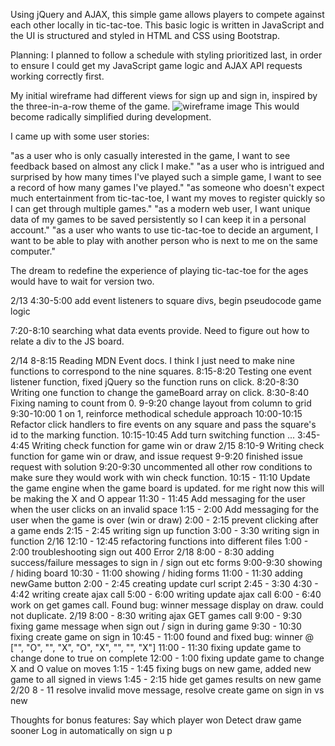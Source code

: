 Using jQuery and AJAX, this simple game allows players to compete against each other locally in tic-tac-toe.
This basic logic is written in JavaScript and the UI is structured and styled in HTML and CSS using Bootstrap.

Planning:
I planned to follow a schedule with styling prioritized last, in order to ensure I could get my JavaScript game logic and AJAX API requests working correctly first.

My initial wireframe had different views for sign up and sign in, inspired by the three-in-a-row theme of the game.
![wireframe image](https://imgur.com/a/lVVG54r "Wireframe Image")
This would become radically simplified during development.

I came up with some user stories:

"as a user who is only casually interested in the game, I want to see feedback based on almost any click I make."
"as a user who is intrigued and surprised by how many times I've played such a simple game, I want to see a record of how many games I've played."
"as someone who doesn't expect much entertainment from tic-tac-toe, I want my moves to register quickly so I can get through multiple games."
"as a modern web user, I want unique data of my games to be saved persistently so I can keep it in a personal account."
"as a user who wants to use tic-tac-toe to decide an argument, I want to be able to play with another person who is next to me on the same computer."

The dream to redefine the experience of playing tic-tac-toe for the ages would have to wait for version two.

2/13 4:30-5:00 add event listeners to square divs, begin pseudocode game logic

7:20-8:10 searching what data events provide. Need to figure out how to relate a
  div to the JS board.

2/14 8-8:15 Reading MDN Event docs. I think I just need to make nine functions to
  correspond to the nine squares.
8:15-8:20  Testing one event listener function, fixed jQuery so the function runs
  on click.
8:20-8:30 Writing one function to change the gameBoard array on click.
8:30-8:40 Fixing naming to count from 0.
9-9:20 change layout from column to grid
9:30-10:00 1 on 1, reinforce methodical schedule approach
10:00-10:15 Refactor click handlers to fire events on any square and pass the
  square's id to the marking function.
10:15-10:45 Add turn switching function
...
3:45-4:45 Writing check function for game win or draw
2/15 8:10-9 Writing check function for game win or draw, and issue request
9-9:20 finished issue request with solution
9:20-9:30 uncommented all other row conditions to make sure they would work with win check function.
10:15 - 11:10 Update the game engine when the game board is updated. for me right now this will be making the X and O appear
11:30 - 11:45 Add messaging for the user when the user clicks on an invalid space
1:15 - 2:00 Add messaging for the user when the game is over (win or draw)
2:00 - 2:15 prevent clicking after a game ends
2:15 - 2:45 writing sign up function
3:00 - 3:30 writing sign in function
2/16 12:10 - 12:45 refactoring functions into different files
1:00 - 2:00 troubleshooting sign out 400 Error
2/18 8:00 - 8:30 adding success/failure messages to sign in / sign out etc forms
9:00-9:30 showing / hiding board
10:30 - 11:00 showing / hiding forms
11:00 - 11:30 adding newGame button
2:00 - 2:45 creating update curl script
2:45 - 3:30
4:30 - 4:42 writing create ajax call
5:00 - 6:00 writing update ajax call
6:00 - 6:40 work on get games call. Found bug: winner message display on draw.
could not duplicate.
2/19 8:00 - 8:30 writing ajax GET games call
9:00 - 9:30 fixing game message when sign out / sign in during game
9:30 - 10:30 fixing create game on sign in
10:45 - 11:00 found and fixed bug: winner @ ["", "O", "", "X", "O", "X", "", "", "X"]
11:00 - 11:30 fixing update game to change done to true on complete
12:00 - 1:00 fixing update game to change X and O value on moves
1:15 - 1:45 fixing bugs on new game, added new game to all signed in views
1:45 - 2:15 hide get games results on new game
2/20 8 - 11 resolve invalid move message, resolve create game on sign in vs new

Thoughts for bonus features:
Say which player won
Detect draw game sooner
Log in automatically on sign u p
